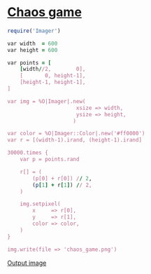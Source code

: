 [1]: https://rosettacode.org/wiki/Chaos_game

# [Chaos game][1]

```ruby
require('Imager')

var width  = 600
var height = 600

var points = [
    [width//2,        0],
    [       0, height-1],
    [height-1, height-1],
]

var img = %O|Imager|.new(
                      xsize => width,
                      ysize => height,
                     )

var color = %O|Imager::Color|.new('#ff0000')
var r = [(width-1).irand, (height-1).irand]

30000.times {
    var p = points.rand

    r[] = (
        (p[0] + r[0]) // 2,
        (p[1] + r[1]) // 2,
    )

    img.setpixel(
        x     => r[0],
        y     => r[1],
        color => color,
    )
}

img.write(file => 'chaos_game.png')
```

[Output image](https://github.com/trizen/rc/blob/master/img/chaos-game-sidef.png)
